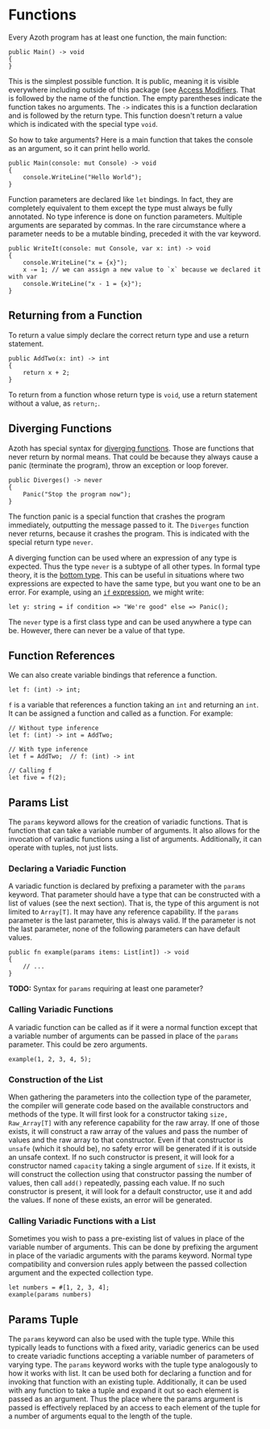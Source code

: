 # Functions

Every Azoth program has at least one function, the main function:

    public Main() -> void
    {
    }

This is the simplest possible function. It is public, meaning it is visible everywhere including outside of this package (see [Access Modifiers](access-modifiers.md). That is followed by the name of the function. The empty parentheses indicate the function takes no arguments. The `->` indicates this is a function declaration and is followed by the return type. This function doesn't return a value which is indicated with the special type `void`.

So how to take arguments?  Here is a main function that takes the console as an argument, so it can print hello world.

    public Main(console: mut Console) -> void
    {
        console.WriteLine("Hello World");
    }

Function parameters are declared like `let` bindings. In fact, they are completely equivalent to them except the type must always be fully annotated. No type inference is done on function parameters. Multiple arguments are separated by commas. In the rare circumstance where a parameter needs to be a mutable binding, preceded it with the var keyword.

    public WriteIt(console: mut Console, var x: int) -> void
    {
        console.WriteLine("x = {x}");
        x -= 1; // we can assign a new value to `x` because we declared it with var
        console.WriteLine("x - 1 = {x}");
    }

## Returning from a Function

To return a value simply declare the correct return type and use a return statement.

    public AddTwo(x: int) -> int
    {
        return x + 2;
    }

To return from a function whose return type is `void`, use a return statement without a value, as `return;`.

## Diverging Functions

Azoth has special syntax for [diverging functions](https://en.wikipedia.org/wiki/Divergence_(computer_science)). Those are functions that never return by normal means. That could be because they always cause a panic (terminate the program), throw an exception or loop forever.

    public Diverges() -> never
    {
        Panic("Stop the program now");
    }

The function panic is a special function that crashes the program immediately, outputting the message passed to it. The `Diverges` function never returns, because it crashes the program. This is indicated with the special return type `never`.

A diverging function can be used where an expression of any type is expected. Thus the type `never` is a subtype of all other types. In formal type theory, it is the [bottom type](https://en.wikipedia.org/wiki/Bottom_type). This can be useful in situations where two expressions are expected to have the same type, but you want one to be an error. For example, using an [`if` expression](choice.md#if_expression), we might write:

    let y: string = if condition => "We're good" else => Panic();

The `never` type is a first class type and can be used anywhere a type can be.  However, there can never be a value of that type.

## Function References

We can also create variable bindings that reference a function.

    let f: (int) -> int;

`f` is a variable that references a function taking an `int` and returning an `int`. It can be assigned a function and called as a function. For example:

    // Without type inference
    let f: (int) -> int = AddTwo;

    // With type inference
    let f = AddTwo;  // f: (int) -> int

    // Calling f
    let five = f(2);

## Params List

The `params` keyword allows for the creation of variadic functions. That is function that can take a variable number of arguments. It also allows for the invocation of variadic functions using a list of arguments. Additionally, it can operate with tuples, not just lists.

### Declaring a Variadic Function

A variadic function is declared by prefixing a parameter with the `params` keyword. That parameter should have a type that can be constructed with a list of values (see the next section). That is, the type of this argument is not limited to `Array[T]`. It may have any reference capability. If the `params` parameter is the last parameter, this is always valid. If the parameter is not the last parameter, none of the following parameters can have default values.

```azoth
public fn example(params items: List[int]) -> void
{
    // ...
}
```

**TODO:** Syntax for `params` requiring at least one parameter?

### Calling Variadic Functions

A variadic function can be called as if it were a normal function except that a variable number of arguments can be passed in place of the `params` parameter. This could be zero arguments.

```azoth
example(1, 2, 3, 4, 5);
```

### Construction of the List

When gathering the parameters into the collection type of the parameter, the compiler will generate code based on the available constructors and methods of the type. It will first look for a constructor taking `size, Raw_Array[T]` with any reference capability for the raw array. If one of those exists, it will construct a raw array of the values and pass the number of values and the raw array to that constructor. Even if that constructor is `unsafe` (which it should be), no safety error will be generated if it is outside an unsafe context. If no such constructor is present, it will look for a constructor named `capacity` taking a single argument of `size`. If it exists, it will construct the collection using that constructor passing the number of values, then call `add()` repeatedly, passing each value. If no such constructor is present, it will look for a default constructor, use it and add the values. If none of these exists, an error will be generated.

### Calling Variadic Functions with a List

Sometimes you wish to pass a pre-existing list of values in place of the variable number of arguments. This can be done by prefixing the argument in place of the variadic arguments with the params keyword. Normal type compatibility and conversion rules apply between the passed collection argument and the expected collection type.

```azoth
let numbers = #[1, 2, 3, 4];
example(params numbers)
```

## Params Tuple

The `params` keyword can also be used with the tuple type. While this typically leads to functions with a fixed arity, variadic generics can be used to create variadic functions accepting a variable number of parameters of varying type. The `params` keyword works with the tuple type analogously to how it works with list. It can be used both for declaring a function and for invoking that function with an existing tuple. Additionally, it can be used with any function to take a tuple and expand it out so each element is passed as an argument. Thus the place where the params argument is passed is effectively replaced by an access to each element of the tuple for a number of arguments equal to the length of the tuple.
